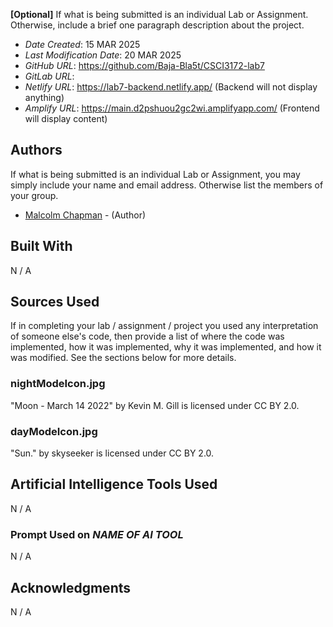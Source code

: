 **[Optional]** If what is being submitted is an individual Lab or Assignment. Otherwise, include a brief one paragraph description about the project.

* *Date Created*: 15 MAR 2025
* *Last Modification Date*: 20 MAR 2025
* *GitHub URL*: https://github.com/Baja-Bla5t/CSCI3172-lab7
* *GitLab URL*: 
* *Netlify URL*: https://lab7-backend.netlify.app/ (Backend will not display anything)
* *Amplify URL*: https://main.d2pshuou2gc2wi.amplifyapp.com/ (Frontend will display content)

## Authors

If what is being submitted is an individual Lab or Assignment, you may simply include your name and email address. Otherwise list the members of your group.

* [Malcolm Chapman](ml931437@dal.ca) - (Author)

## Built With

N / A

## Sources Used

If in completing your lab / assignment / project you used any interpretation of someone else's code, then provide a list of where the code was implemented, how it was implemented, why it was implemented, and how it was modified. See the sections below for more details.


### nightModeIcon.jpg

"Moon - March 14 2022" by Kevin M. Gill is licensed under CC BY 2.0.

### dayModeIcon.jpg
"Sun." by skyseeker is licensed under CC BY 2.0.

## Artificial Intelligence Tools Used

N / A

### Prompt Used on *NAME OF AI TOOL*

N / A

## Acknowledgments

N / A